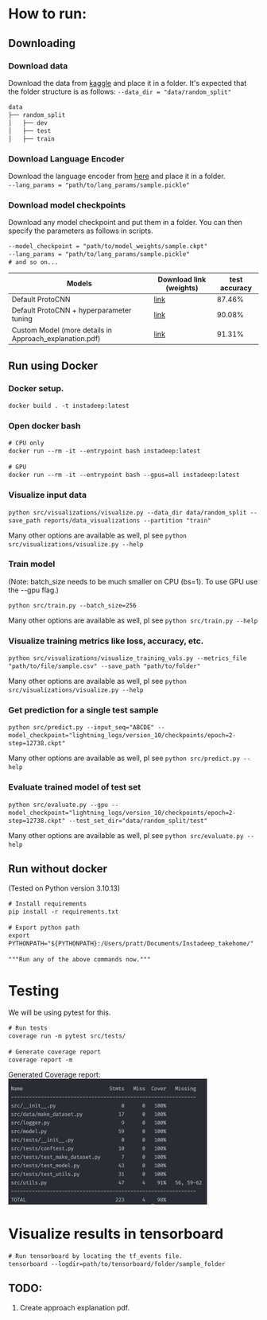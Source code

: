 # How to run:

## Downloading

### Download data

Download the data from <a href="https://www.kaggle.com/googleai/pfam-seed-random-split">kaggle</a> and place it in a
folder.
It's expected that the folder structure is as follows:
```--data_dir = "data/random_split"```

```commandline
data
├── random_split
│   ├── dev
│   ├── test
│   ├── train

```

### Download Language Encoder

Download the language encoder from <a href="https://www.kaggle.com/googleai/pfam-seed-random-split">here</a> and place
it in a folder. <br>
```--lang_params = "path/to/lang_params/sample.pickle"```

### Download model checkpoints

Download any model checkpoint and put them in a folder. You can then specify the parameters as follows in scripts. <br>

```commandline
--model_checkpoint = "path/to/model_weights/sample.ckpt"
--lang_params = "path/to/lang_params/sample.pickle"
# and so on...
```

| Models                                                  | Download link (weights)                                                                                 | test accuracy |
|---------------------------------------------------------|---------------------------------------------------------------------------------------------------------|---------------|
| Default ProtoCNN                                        | <a href="https://drive.google.com/drive/folders/1lA6kCAmliLjnXIrbGhwNRSrR4cxWzb5S?usp=sharing">link</a> | 87.46%        |
| Default ProtoCNN + hyperparameter tuning                | <a href="https://drive.google.com/drive/folders/1pujYRdtBHDo8qjIcWNMUactUZkHlXaYs?usp=sharing">link</a> | 90.08%        |
| Custom Model (more details in Approach_explanation.pdf) | <a href="https://drive.google.com/drive/folders/1HSPByzMYOPxCiWCT-eAXSsOtNDArLEOS?usp=sharing">link</a> | 91.31%        |

## Run using Docker

### Docker setup.

```commandline
docker build . -t instadeep:latest
```

### Open docker bash

```commandline
# CPU only
docker run --rm -it --entrypoint bash instadeep:latest

# GPU
docker run --rm -it --entrypoint bash --gpus=all instadeep:latest
```

### Visualize input data

```commandline
python src/visualizations/visualize.py --data_dir data/random_split --save_path reports/data_visualizations --partition "train"
```

Many other options are available as well, pl see ```python src/visualizations/visualize.py --help```

### Train model

(Note: batch_size needs to be much smaller on CPU (bs=1). To use GPU use the --gpu flag.) <br>

```commandline
python src/train.py --batch_size=256
```

Many other options are available as well, pl see ```python src/train.py --help```

### Visualize training metrics like loss, accuracy, etc.

```commandline
python src/visualizations/visualize_training_vals.py --metrics_file "path/to/file/sample.csv" --save_path "path/to/folder"
```

Many other options are available as well, pl see ```python src/visualizations/visualize.py --help```

### Get prediction for a single test sample

```commandline
python src/predict.py --input_seq="ABCDE" --model_checkpoint="lightning_logs/version_10/checkpoints/epoch=2-step=12738.ckpt"
```

Many other options are available as well, pl see ```python src/predict.py --help```

### Evaluate trained model of test set

```commandline 
python src/evaluate.py --gpu --model_checkpoint="lightning_logs/version_10/checkpoints/epoch=2-step=12738.ckpt" --test_set_dir="data/random_split/test"
```

Many other options are available as well, pl see ```python src/evaluate.py --help```

## Run without docker

(Tested on Python version 3.10.13)

```commandline
# Install requirements
pip install -r requirements.txt

# Export python path
export PYTHONPATH="${PYTHONPATH}:/Users/pratt/Documents/Instadeep_takehome/"

"""Run any of the above commands now."""
```

# Testing

We will be using pytest for this.<br>

```commandline
# Run tests
coverage run -m pytest src/tests/

# Generate coverage report
coverage report -m
```

Generated Coverage report:<br>
<img src="reports/coverage_report/cr.png" alt="drawing" style="width:400px;"/>

# Visualize results in tensorboard

```commandline
# Run tensorboard by locating the tf_events file.
tensorboard --logdir=path/to/tensorboard/folder/sample_folder
```

## TODO:

1. Create approach explanation pdf.